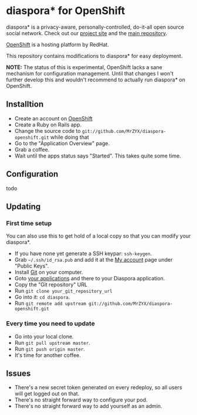 # diaspora* for OpenShift

diaspora* is a privacy-aware, personally-controlled, do-it-all open source social network. Check out our [project site](https://diasporafoundation.org) and the [main repository](https://github.com/diaspora/diaspora).

[OpenShift](https://openshift.redhat.com/app/) is a hosting platform by RedHat.

This repository contains modifications to diaspora* for easy deployment.

**NOTE:** The status of this is experimental, OpenShift lacks a sane mechanism for configuration management. Until that changes I won't further develop this and wouldn't recommend to actually run diaspora* on OpenShift.

## Installtion

- Create an account on [OpenShift](https://openshift.redhat.com/app/])
- Create a Ruby on Rails app.
- Change the source code to `git://github.com/MrZYX/diaspora-openshift.git` while doing that
- Go to the "Application Overview" page.
- Grab a coffee.
- Wait until the apps status  says "Started". This takes quite some time.

## Configuration
todo


## Updating

### First time setup

You can also use this to get hold of a local copy so that you can modify your diaspora*.

- If you have none yet generate a SSH keypar: `ssh-keygen`.
- Grab `~/.ssh/id_rsa.pub` and add it at the [My account](https://openshift.redhat.com/app/account) page under "Public Keys".
- Install [Git](http://git-scm.org) on your computer.
- Goto [your applications](https://openshift.redhat.com/app/console/applications) and there to your Diaspora application.
- Copy the "Git repository" URL
- Run `git clone your_git_repository_url`
- Go into it: `cd diaspora`.
- Run `git remote add upstream git://github.com/MrZYX/diaspora-openshift.git`

###  Every time you need to update

- Go into your local clone.
- Run `git pull upstream master`.
- Run `git push origin master`.
- It's time for another coffee.

## Issues

- There's a new secret token generated on every redeploy, so all users will get logged out on that.
- There's no straight forward way to configure your pod.
- There's no straight forward way to add yourself as an admin.
